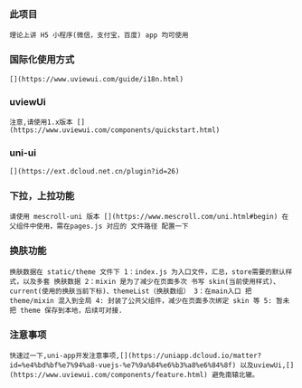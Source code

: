 ### 此项目
`
理论上讲
H5 小程序(微信，支付宝，百度) app 均可使用 
`

### 国际化使用方式
`
[](https://www.uviewui.com/guide/i18n.html)
`

### uviewUi
`
注意,请使用1.x版本
[](https://www.uviewui.com/components/quickstart.html)
`

### uni-ui
`
[](https://ext.dcloud.net.cn/plugin?id=26)
`

### 下拉，上拉功能
`
请使用 mescroll-uni 版本
[](https://www.mescroll.com/uni.html#begin)
在父组件中使用，需在pages.js 对应的 文件路径 配置一下
`

### 换肤功能
`
换肤数据在 static/theme 文件下
	1：index.js 为入口文件，汇总，store需要的默认样式，以及多套 换肤数据
	2：mixin 是为了减少在页面多次 书写 skin(当前使用样式)、 current(使用的换肤当前下标)、themeList（换肤数组）
	3：在main入口 把theme/mixin 混入到全局
	4: 封装了公共父组件，减少在页面多次绑定 skin 等
	5: 暂未把 theme 保存到本地，后续可对接.
`

### 注意事项
`
快速过一下,uni-app开发注意事项,[](https://uniapp.dcloud.io/matter?id=%e4%bd%bf%e7%94%a8-vuejs-%e7%9a%84%e6%b3%a8%e6%84%8f)
以及uviewUi,[](https://www.uviewui.com/components/feature.html)
避免南辕北辙。
`
